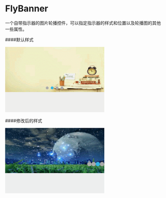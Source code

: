 # FlyBanner

一个自带指示器的图片轮播控件，可以指定指示器的样式和位置以及轮播图的其他一些属性。

####默认样式

![image](https://github.com/SmallLee/FlyBanner/blob/master/default.gif)

####修改后的样式

![image](https://github.com/SmallLee/FlyBanner/blob/master/GIF.gif)



